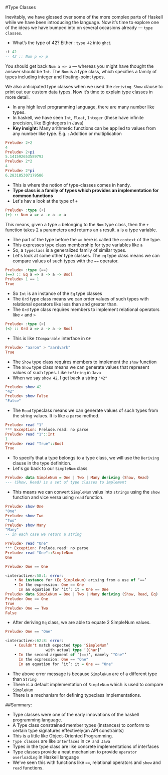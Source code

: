#Type Classes

Inevitably, we have glossed over some of the more complex parts of Haskell while we have been introducing the language. Now it’s time to explore one of the ideas we have bumped into on several occasions already — `type classes`.


* What’s the type of 42? Either `:type 42` into `ghci`
```haskell
:t 42
-- 42 :: Num p => p
```
You should get back `Num a => a` — whereas you might have thought the answer should be `Int`. The `Num` is a type class, which specifies a family of types including integer and floating-point types.

We also anticipated type classes when we used the `deriving Show` clause to print out our custom data types. Now it’s time to explain type classes in more detail. 

* In any high level programming language, there are many number like types. 
* In haskell, we have seen `Int`, `Float`, `Integer` (these have infinite precision, like BigIntegers in Java)
* **Key insight:** Many arithmetic functions can be applied to values from any number like type. E.g. : Addition or multiplication
```haskell
Prelude> 2+2
4
Prelude> 2+pi
5.141592653589793
Prelude> 2*2
4
Prelude> 2*pi
6.283185307179586
```
* This is where the notion of type-classes comes in handy.
* **Type class is a family of types which provides an implementation for common functions**
* Let's hav a look at the type of `+`
```haskell
Prelude> :type (+)
(+) :: Num a => a -> a -> a
```
This means, given a type `a` belonging to the `Num` type class, then the `+` function takes 2 `a` parameters and returns an `a` result. `a` is a type variable.  
* The part of the type before the `=>` here is called the `context` of the type.
* This expresses type class membership for type variables like `a`
* So, a `typeclass` is a generalized family of similar types.
* Let's look at some other type classes. The `eq` type class means we can compare values of such types with the `==` operator.
```haskell
Prelude> :type (==)
(==) :: Eq a => a -> a -> Bool
Prelude> 1 == 1
True
```
* So `Int` is an instance of the `Eq` type classes
* The `Ord` type class means we can order values of such types with relational operators like less than and greater than.
* The `Ord` type class requires members to implement relational operators like `<` and `>`
```haskell
Prelude> :type (<)
(<) :: Ord a => a -> a -> Bool
```
* This is like `IComparable` interface in `C#`
```haskell
Prelude> "aaron" > "aardvark"
True
```
* The `Show` type class requires members to implement the `show` function
* The `Show` type class means we can generate values that represent values of such types. Like `toString` in `Java`
* When we say `show 42`, I get back a string `"42"`
```haskell
Prelude> show 42
"42"
Prelude> show False
"False"
```
* The `Read` typeclass means we can generate values of such types from the string values. It is like a `parse` method.
```haskell
Prelude> read "1"
*** Exception: Prelude.read: no parse
Prelude> read "1"::Int
1
Prelude> read "True"::Bool
True
```
* To specify that a type belongs to a type class, we will use the `Deriving` clause in the type definition. 
* Let's go back to our `SimpleNum` class
```haskell
Prelude> data SimpleNum = One | Two | Many deriving (Show, Read)
--- (Show, Read) is a set of type classes to implement
```
* This means we can convert `SimpleNum` valus into `strings` using the `show` function and vice versa using `read` function.

```haskell
Prelude> show One
"One"
Prelude> show Two
"Two"
Prelude> show Many
"Many"
-- in each case we return a string
```

```haskell
Prelude> read "One"
*** Exception: Prelude.read: no parse
Prelude> read "One"::SimpleNum
One
```
```haskell
Prelude> One == One

<interactive>:58:1: error:
    • No instance for (Eq SimpleNum) arising from a use of ‘==’
    • In the expression: One == One
      In an equation for ‘it’: it = One == One
Prelude> data SimpleNum = One | Two | Many deriving (Show, Read, Eq)
Prelude> One == One
True
Prelude> One == Two
False
```
* After deriving `Eq` class, we are able to equate 2 SimpleNum values.
```haskell
Prelude> One == "One"

<interactive>:62:8: error:
    • Couldn't match expected type ‘SimpleNum’
                  with actual type ‘[Char]’
    • In the second argument of ‘(==)’, namely ‘"One"’
      In the expression: One == "One"
      In an equation for ‘it’: it = One == "One"
```

* The above error message is because `SimpleNum` are of a different type than `String`
* There is a default implementation of `SimpleNum` which is used to compare `SimpleNum`
* There is a mechanism for defining typeclass implementations.

##Summary:
* Type classes were one of the early innovations of the haskell programming language.
* A Type class constrained member types (instances) to conform to certain type signatures effectively(an API constraints)
* This is a little like Object-Oriented Programming.
* `Type classes` are like `Interfaces` in `C# and Java`
* Types in the type class are like concrete implementations of interfaces
* Type classes provide a neat mechanism to provide `operator overloading` in Haskell language
* We've seen this with functions like `==`, relational operators and `show` and `read` functions.